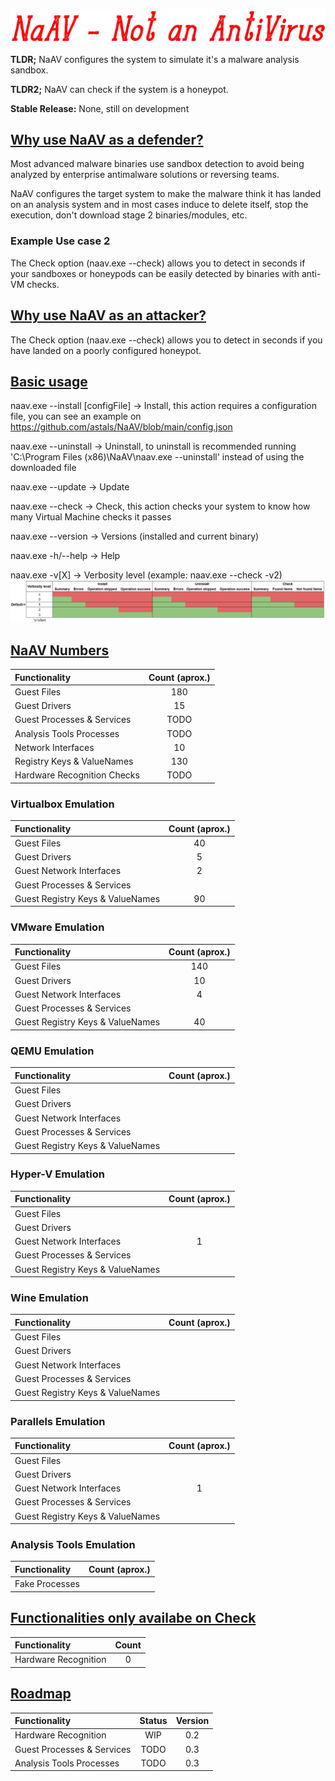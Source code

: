 <p align="center">
<img src="https://raw.githubusercontent.com/astals/NaAv/main/logo.png" />

**TLDR;** NaAV configures the system to simulate it's a malware analysis sandbox.

**TLDR2;** NaAV can check if the system is a honeypot.

**Stable Release:** None, still on development

## <ins>Why use NaAV as a defender?</ins>

Most advanced malware binaries use sandbox detection to avoid being analyzed by enterprise antimalware solutions or reversing teams.

NaAV configures the target system to make the malware think it has landed on an analysis system and in most cases induce to delete itself, stop the execution, don't download stage 2 binaries/modules, etc.

### Example Use case 2
The Check option (naav.exe --check) allows you to detect in seconds if your sandboxes or honeypods can be easily detected by binaries with anti-VM checks.

## <ins>Why use NaAV as an attacker?</ins>

The Check option (naav.exe --check) allows you to detect in seconds if you have landed on a poorly configured honeypot.

## <ins>Basic usage</ins>
naav.exe --install [configFile] -> Install, this action requires a configuration file, you can see an example on https://github.com/astals/NaAV/blob/main/config.json

naav.exe --uninstall -> Uninstall, to uninstall is recommended running 'C:\\Program Files (x86)\\NaAV\\naav.exe --uninstall' instead of using the downloaded file

naav.exe --update -> Update

naav.exe --check -> Check, this action checks your system to know how many Virtual Machine checks it passes

naav.exe --version -> Versions (installed and current binary)

naav.exe -h/--help -> Help

naav.exe -v[X] -> Verbosity level (example: naav.exe --check -v2)
<img src="https://raw.githubusercontent.com/astals/NaAv/main/vebosityLevels.png" />

## <ins>NaAV Numbers</ins>
|Functionality | Count (aprox.) |
|:-------------|:-------------:|
| Guest Files | 180 |
| Guest Drivers | 15 |
| Guest Processes & Services | TODO |
| Analysis Tools Processes | TODO |
| Network Interfaces | 10 |
| Registry Keys & ValueNames | 130 |
| Hardware Recognition Checks | TODO |

### Virtualbox Emulation
|Functionality | Count (aprox.) |
|:-------------|:-------------:|
| Guest Files | 40 |
| Guest Drivers | 5 |
| Guest Network Interfaces | 2 |
| Guest Processes & Services | |
| Guest Registry Keys & ValueNames | 90 |

### VMware Emulation
|Functionality | Count (aprox.) |
|:-------------|:-------------:|
| Guest Files | 140 |
| Guest Drivers | 10 |
| Guest Network Interfaces | 4 |
| Guest Processes & Services| |
| Guest Registry Keys & ValueNames | 40 |

### QEMU Emulation
|Functionality | Count (aprox.) |
|:-------------|:-------------:|
| Guest Files | |
| Guest Drivers | |
| Guest Network Interfaces | |
| Guest Processes & Services| |
| Guest Registry Keys & ValueNames | |

### Hyper-V Emulation
|Functionality | Count (aprox.) |
|:-------------|:-------------:|
| Guest Files | |
| Guest Drivers | |
| Guest Network Interfaces | 1 |
| Guest Processes & Services| |
| Guest Registry Keys & ValueNames | |

### Wine Emulation
|Functionality | Count (aprox.) |
|:-------------|:-------------:|
| Guest Files | |
| Guest Drivers | |
| Guest Network Interfaces | |
| Guest Processes & Services| |
| Guest Registry Keys & ValueNames | |

### Parallels Emulation
|Functionality | Count (aprox.) |
|:-------------|:-------------:|
| Guest Files | |
| Guest Drivers | |
| Guest Network Interfaces | 1 |
| Guest Processes & Services| |
| Guest Registry Keys & ValueNames | |

### Analysis Tools Emulation
|Functionality | Count (aprox.) |
|:-------------|:-------------:|
| Fake Processes | |



## <ins>Functionalities only availabe on Check</ins>

|Functionality | Count | 
|:-------------|:-------------:|
| Hardware Recognition | 0 |


## <ins>Roadmap</ins>

|Functionality | Status | Version | 
|:-------------|:-------------:|:-------------:|
| Hardware Recognition | WIP | 0.2 |
| Guest Processes & Services | TODO | 0.3 |
| Analysis Tools Processes | TODO | 0.3 |
